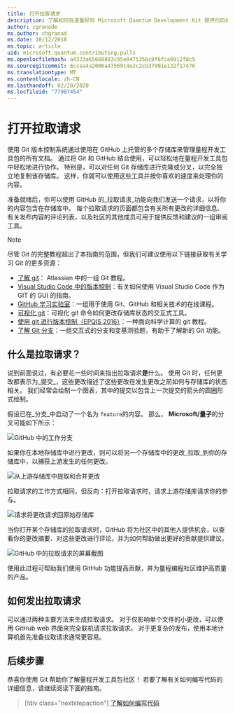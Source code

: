 ```yaml
---
title: 打开拉取请求
description: 了解如何在准备好向 Microsoft Quantum Development Kit 提供代码或文档时提交 GitHub 拉取请求。
author: cgranade
ms.author: chgranad
ms.date: 10/12/2018
ms.topic: article
uid: microsoft.quantum.contributing.pulls
ms.openlocfilehash: a4373a65688893c95e0475356c8f6fca0912f8c5
ms.sourcegitcommit: 6ccea4a2006a47569c4e2c2cb37001e132f17476
ms.translationtype: MT
ms.contentlocale: zh-CN
ms.lasthandoff: 02/28/2020
ms.locfileid: "77907454"
---
```

# <a name="opening-pull-requests"></a>打开拉取请求 #

使用 Git 版本控制系统通过使用在 GitHub 上托管的多个存储库来管理量程开发工具包的所有文档。
通过将 Git 和 GitHub 结合使用，可以轻松地在量程开发工具包中轻松地进行协作。
特别是，可以对任何 Git 存储库进行克隆或分叉，以完全独立地复制该存储库。
这样，你就可以使用这些工具并按你喜欢的速度来处理你的内容。

准备就绪后，你可以使用 GitHub 的_拉取请求_功能向我们发送一个请求，以将你的内容包含在存储库中。
每个拉取请求的页面都包含有关所有更改的详细信息、有关发布内容的评论列表，以及社区的其他成员可用于提供反馈和建议的一组审阅工具。

> [!NOTE]
> 尽管 Git 的完整教程超出了本指南的范围，但我们可建议使用以下链接获取有关学习 Git 的更多资源：
>
> - [了解 git](https://www.atlassian.com/git)： Atlassian 中的一组 Git 教程。
> - [Visual Studio Code 中的版本控制](https://code.visualstudio.com/docs/editor/versioncontrol)：有关如何使用 Visual Studio Code 作为 GIT 的 GUI 的指南。
> - [GitHub 学习实验室](https://lab.github.com/)：一组用于使用 Git、GitHub 和相关技术的在线课程。
> - [可视化 git](https://git-school.github.io/visualizing-git/)：可视化 git 命令如何更改存储库状态的交互式工具。
> - [使用 git 进行版本控制（EPQIS 2016）](https://nbviewer.jupyter.org/github/QuinnPhys/PythonWorkshop-science/blob/master/lecture-1-scicomp-tools-part1.ipynb#Version-Control-with-Git-(50-Minutes))：一种面向科学计算的 git 教程。
> - [了解 Git 分支](https://learngitbranching.js.org/)：一组交互式的分支和变基测验题，有助于了解新的 Git 功能。

## <a name="what-is-a-pull-request"></a>什么是拉取请求？ ##

说到前面说过，有必要花一些时间来指出拉取请求**是**什么。
使用 Git 时，任何更改都表示为_提交_，这些更改描述了这些更改在发生更改之前如何与存储库的状态相关。
我们经常会绘制一个图表，其中的提交以包含上一次提交的箭头的圆圈形式绘制。

假设已在_分支_中启动了一个名为 `feature`的内容。
那么， **Microsoft/量子**的分叉可能如下所示：

![GitHub 中的工作分支](~/media/git-workflow-step0.png)

如果你在本地存储库中进行更改，则可以将另一个存储库中的更改_拉取_到你的存储库中，以捕获上游发生的任何更改。

![从上游存储库中提取和合并更改](~/media/git-workflow-step1.png)

拉取请求的工作方式相同，但反向：打开拉取请求时，请求上游存储库请求你的参与。

![请求将更改请求回原始存储库](~/media/git-workflow-step2.png)

当你打开某个存储库的拉取请求时，GitHub 将为社区中的其他人提供机会，以查看你的更改摘要、对这些更改进行评论，并为如何帮助做出更好的贡献提供建议。

![GitHub 中的拉取请求的屏幕截图](~/media/pull-request-header.png)

使用此过程可帮助我们使用 GitHub 功能提高贡献，并为量程编程社区维护高质量的产品。

## <a name="how-to-make-a-pull-request"></a>如何发出拉取请求 ##

可以通过两种主要方法来生成拉取请求。
对于仅影响单个文件的小更改，可以使用 GitHub web 界面来完全联机请求拉取请求。
对于更复杂的发布，使用本地计算机首先准备拉取请求通常更容易。

<!--
### Using the Web Interface ###

**TODO**

### Command-Line and GitHub Flow ###

Most of the time, it's easier to prepare a pull request on your own computer; that makes it easier to work incrementally, and to test your changes.
If you haven't already done so, the first step is to _fork_ the repository that you'd like to contribute to.
Forking makes a complete clone of the original repository, but under your GitHub account instead of under [Microsoft](http://github.com/Microsoft/) or [MicrosoftDocs](http://github.com/MicrosoftDocs/).
This way, you can edit your personal fork to your heart's content before making a pull request for your work.

**TODO: pick up here**

## Code Review and Etiquette ##

**TODO: PR ettiquette, reviews, etc.**

-->

## <a name="next-steps"></a>后续步骤 ##

恭喜你使用 Git 帮助你了解量程开发工具包社区！
若要了解有关如何编写代码的详细信息，请继续阅读下面的指南。

> [!div class="nextstepaction"]
> [了解如何编写代码](xref:microsoft.quantum.contributing.code)

